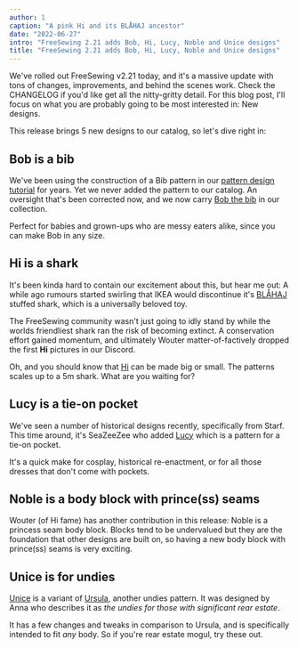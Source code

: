 ```yaml
---
author: 1
caption: "A pink Hi and its BLÅHAJ ancestor"
date: "2022-06-27"
intro: "FreeSewing 2.21 adds Bob, Hi, Lucy, Noble and Unice designs"
title: "FreeSewing 2.21 adds Bob, Hi, Lucy, Noble and Unice designs"
---
```


We've rolled out FreeSewing v2.21 today, and it's a massive update with tons of changes, improvements, and behind the scenes work.
Check the CHANGELOG if you'd like get all the nitty-gritty detail. For this blog post, I'll focus on what you are probably going to be most interested in: New designs.

This release brings 5 new designs to our catalog, so let's dive right in:

## Bob is a bib

We've been using the construction of a Bib pattern in our [pattern design tutorial](https://freesewing.dev/tutorials/pattern-design) for years.
Yet we never added the pattern to our catalog. An oversight that's been corrected now, and we now carry [Bob the bib](/designs/bob) in our collection.

Perfect for babies and grown-ups who are messy eaters alike, since you can make Bob in any size.

## Hi is a shark

It's been kinda hard to contain our excitement about this, but hear me out: A while ago rumours started swirling that IKEA would discontinue it's [BLÅHAJ](https://www.ikea.com/us/en/p/blahaj-soft-toy-shark-90373590/) stuffed shark, which is a universally beloved toy.

The FreeSewing community wasn't just going to idly stand by while the worlds friendliest shark ran the risk of becoming extinct.
A conservation effort gained momentum, and ultimately Wouter matter-of-factively dropped the first **Hi** pictures in our Discord.

Oh, and you should know that [Hi](/designs/hi)  can be made big or small. The patterns scales up to a 5m shark. What are you waiting for?

## Lucy is a tie-on pocket

We've seen a number of historical designs recently, specifically from Starf. This time around, it's SeaZeeZee who added [Lucy](/designs/lucy) which is a pattern for a tie-on pocket.

It's a quick make for cosplay, historical re-enactment, or for all those dresses that don't come with pockets.

## Noble is a body block with prince(ss) seams

Wouter (of Hi fame) has another contribution in this release: Noble is a princess seam body block.
Blocks tend to be undervalued but they are the foundation that other designs are built on, so having a new body block with prince(ss) seams is very exciting.

## Unice is for undies

[Unice](/designs/unice) is a variant of [Ursula](/desgns/ursula), another undies pattern. It was designed by Anna who describes it as *the undies for those with significant rear estate*.

It has a few changes and tweaks in comparison to Ursula, and is specifically intended to fit *any* body. So if you're rear estate mogul, try these out.


